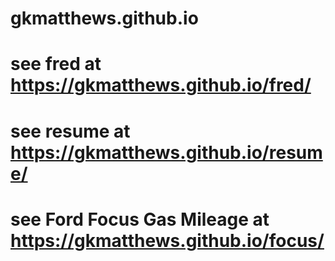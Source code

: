 # gkmatthews.github.io
# see fred at https://gkmatthews.github.io/fred/
# see resume at https://gkmatthews.github.io/resume/
# see Ford Focus Gas Mileage at https://gkmatthews.github.io/focus/

